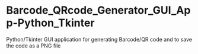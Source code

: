 # Barcode_QRcode_Generator_GUI_App-Python_Tkinter
Python/Tkinter GUI application for generating Barcode/QR code and to save the code as a PNG file
